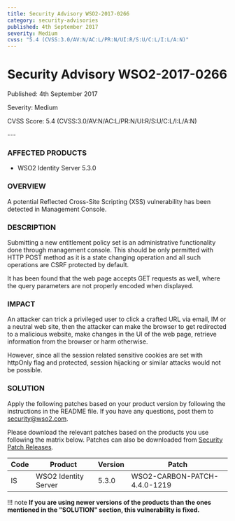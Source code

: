 ```yaml
---
title: Security Advisory WSO2-2017-0266
category: security-advisories
published: 4th September 2017
severity: Medium
cvss: "5.4 (CVSS:3.0/AV:N/AC:L/PR:N/UI:R/S:U/C:L/I:L/A:N)"
---
```


# Security Advisory WSO2-2017-0266

<p class="doc-version">Published: 4th September 2017</p>
<p class="doc-version">Severity: Medium</p>
<p class="doc-version">CVSS Score: 5.4 (CVSS:3.0/AV:N/AC:L/PR:N/UI:R/S:U/C:L/I:L/A:N)</p>
---

### AFFECTED PRODUCTS
* WSO2 Identity Server 5.3.0


### OVERVIEW
A potential Reflected Cross-Site Scripting (XSS) vulnerability has been detected in Management Console.


### DESCRIPTION
Submitting a new entitlement policy set is an administrative functionality done through management console. This should be only permitted with HTTP POST method as it is a state changing operation and all such operations are CSRF protected by default.

It has been found that the web page accepts GET requests as well, where the query parameters are not properly encoded when displayed.


### IMPACT
An attacker can trick a privileged user to click a crafted URL via email, IM or a neutral web site, then the attacker can make the browser to get redirected to a malicious website, make changes in the UI of the web page, retrieve information from the browser or harm otherwise.

However, since all the session related sensitive cookies are set with httpOnly flag and protected, session hijacking or similar attacks would not be possible.


### SOLUTION
Apply the following patches based on your product version by following the instructions in the README file. If you have any questions, post them to <security@wso2.com>.

Please download the relevant patches based on the products you use following the matrix below. Patches can also be downloaded from [Security Patch Releases](http://wso2.com/security-patch-releases/).

| **Code** | **Product**          | **Version** | **Patch**                    |
| -------- | -------------------- | ----------- | ---------------------------- |
| IS       | WSO2 Identity Server | 5.3.0       | WSO2-CARBON-PATCH-4.4.0-1219 |


!!! note
    **If you are using newer versions of the products than the ones mentioned in the "SOLUTION" section, this vulnerability is fixed.**
